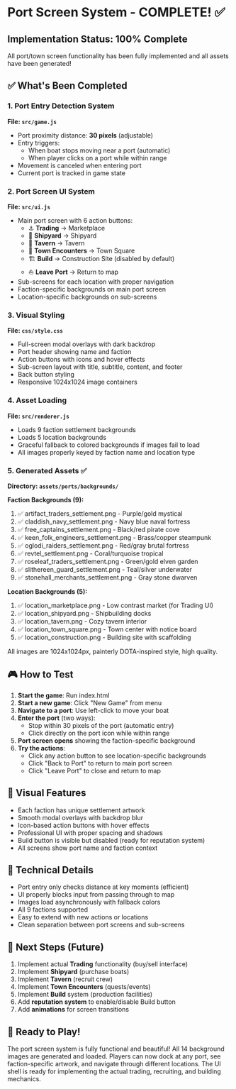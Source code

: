 # Port Screen System - COMPLETE! ✅

## Implementation Status: 100% Complete

All port/town screen functionality has been fully implemented and all assets have been generated!

## ✅ What's Been Completed

### 1. Port Entry Detection System
**File: `src/game.js`**
- Port proximity distance: **30 pixels** (adjustable)
- Entry triggers:
  - When boat stops moving near a port (automatic)
  - When player clicks on a port while within range
- Movement is canceled when entering port
- Current port is tracked in game state

### 2. Port Screen UI System
**File: `src/ui.js`**
- Main port screen with 6 action buttons:
  - ⚓ **Trading** → Marketplace
  - 🚢 **Shipyard** → Shipyard
  - 🍺 **Tavern** → Tavern
  - 📜 **Town Encounters** → Town Square
  - 🏗️ **Build** → Construction Site (disabled by default)
  - ⛵ **Leave Port** → Return to map
- Sub-screens for each location with proper navigation
- Faction-specific backgrounds on main port screen
- Location-specific backgrounds on sub-screens

### 3. Visual Styling
**File: `css/style.css`**
- Full-screen modal overlays with dark backdrop
- Port header showing name and faction
- Action buttons with icons and hover effects
- Sub-screen layout with title, subtitle, content, and footer
- Back button styling
- Responsive 1024x1024 image containers

### 4. Asset Loading
**File: `src/renderer.js`**
- Loads 9 faction settlement backgrounds
- Loads 5 location backgrounds
- Graceful fallback to colored backgrounds if images fail to load
- All images properly keyed by faction name and location type

### 5. Generated Assets ✅
**Directory: `assets/ports/backgrounds/`**

**Faction Backgrounds (9):**
1. ✅ artifact_traders_settlement.png - Purple/gold mystical
2. ✅ claddish_navy_settlement.png - Navy blue naval fortress
3. ✅ free_captains_settlement.png - Black/red pirate cove
4. ✅ keen_folk_engineers_settlement.png - Brass/copper steampunk
5. ✅ oglodi_raiders_settlement.png - Red/gray brutal fortress
6. ✅ revtel_settlement.png - Coral/turquoise tropical
7. ✅ roseleaf_traders_settlement.png - Green/gold elven garden
8. ✅ slithereen_guard_settlement.png - Teal/silver underwater
9. ✅ stonehall_merchants_settlement.png - Gray stone dwarven

**Location Backgrounds (5):**
1. ✅ location_marketplace.png - Low contrast market (for Trading UI)
2. ✅ location_shipyard.png - Shipbuilding docks
3. ✅ location_tavern.png - Cozy tavern interior
4. ✅ location_town_square.png - Town center with notice board
5. ✅ location_construction.png - Building site with scaffolding

All images are 1024x1024px, painterly DOTA-inspired style, high quality.

## 🎮 How to Test

1. **Start the game**: Run index.html
2. **Start a new game**: Click "New Game" from menu
3. **Navigate to a port**: Use left-click to move your boat
4. **Enter the port** (two ways):
   - Stop within 30 pixels of the port (automatic entry)
   - Click directly on the port icon while within range
5. **Port screen opens** showing the faction-specific background
6. **Try the actions**:
   - Click any action button to see location-specific backgrounds
   - Click "Back to Port" to return to main port screen
   - Click "Leave Port" to close and return to map

## 🎨 Visual Features

- Each faction has unique settlement artwork
- Smooth modal overlays with backdrop blur
- Icon-based action buttons with hover effects
- Professional UI with proper spacing and shadows
- Build button is visible but disabled (ready for reputation system)
- All screens show port name and faction context

## 🔧 Technical Details

- Port entry only checks distance at key moments (efficient)
- UI properly blocks input from passing through to map
- Images load asynchronously with fallback colors
- All 9 factions supported
- Easy to extend with new actions or locations
- Clean separation between port screens and sub-screens

## 📝 Next Steps (Future)

1. Implement actual **Trading** functionality (buy/sell interface)
2. Implement **Shipyard** (purchase boats)
3. Implement **Tavern** (recruit crew)
4. Implement **Town Encounters** (quests/events)
5. Implement **Build** system (production facilities)
6. Add **reputation system** to enable/disable Build button
7. Add **animations** for screen transitions

## 🎉 Ready to Play!

The port screen system is fully functional and beautiful! All 14 background images are generated and loaded. Players can now dock at any port, see faction-specific artwork, and navigate through different locations. The UI shell is ready for implementing the actual trading, recruiting, and building mechanics.

